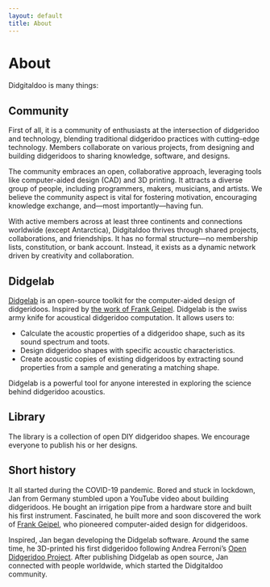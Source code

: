 ```yaml
---
layout: default
title: About
---
```

# About

Didgitaldoo is many things:

## Community

First of all, it is a community of enthusiasts at the intersection of didgeridoo and technology, blending traditional didgeridoo practices with cutting-edge technology. Members collaborate on various projects, from designing and building didgeridoos to sharing knowledge, software, and designs. 

The community embraces an open, collaborative approach, leveraging tools like computer-aided design (CAD) and 3D printing. It attracts a diverse group of people, including programmers, makers, musicians, and artists. We believe the community aspect is vital for fostering motivation, encouraging knowledge exchange, and—most importantly—having fun.

With active members across at least three continents and connections worldwide (except Antarctica), Didgitaldoo thrives through shared projects, collaborations, and friendships. It has no formal structure—no membership lists, constitution, or bank account. Instead, it exists as a dynamic network driven by creativity and collaboration.

## Didgelab

[Didgelab](https://github.com/didgitaldoo/didge-lab) is an open-source toolkit for the computer-aided design of didgeridoos. Inspired by <a href="https://www.didgeridoo-physik.de/">the work of Frank Geipel</a>. Didgelab is the swiss army knife for acoustical didgeridoo computation. It allows users to:

* Calculate the acoustic properties of a didgeridoo shape, such as its sound spectrum and toots.
* Design didgeridoo shapes with specific acoustic characteristics.
* Create acoustic copies of existing didgeridoos by extracting sound properties from a sample and generating a matching shape.

Didgelab is a powerful tool for anyone interested in exploring the science behind didgeridoo acoustics.

## Library

The library is a collection of open DIY didgeridoo shapes. We encourage everyone to publish his or her designs.

## Short history

It all started during the COVID-19 pandemic. Bored and stuck in lockdown, Jan from Germany stumbled upon a YouTube video about building didgeridoos. He bought an irrigation pipe from a hardware store and built his first instrument. Fascinated, he built more and soon discovered the work of <a href="https://www.didgeridoo-physik.de/">Frank Geipel</a>, who pioneered computer-aided design for didgeridoos.

Inspired, Jan began developing the Didgelab software. Around the same time, he 3D-printed his first didgeridoo following Andrea Ferroni’s <a href="https://www.windproject.it/open-didgeridoo/">Open Didgeridoo Project</a>. After publishing Didgelab as open source, Jan connected with people worldwide, which started the Didgitaldoo community.
